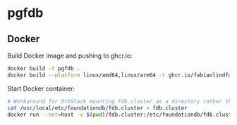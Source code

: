 # pgfdb

## Docker

Build Docker image and pushing to ghcr.io:

```sh
docker build -t pgfdb .
docker build --platform linux/amd64,linux/arm64 -t ghcr.io/fabianlindfors/pgfdb:0.0.1 -t ghcr.io/fabianlindfors/pgfdb:latest --push .
```

Start Docker container:

```sh
# Workaround for OrbStack mounting fdb.cluster as a directory rather than file
cat /usr/local/etc/foundationdb/fdb.cluster > fdb.cluster
docker run --net=host -v $(pwd)/fdb.cluster:/etc/foundationdb/fdb.cluster -e POSTGRES_PASSWORD=postgres ghcr.io/fabianlindfors/pgfdb:latest
```
